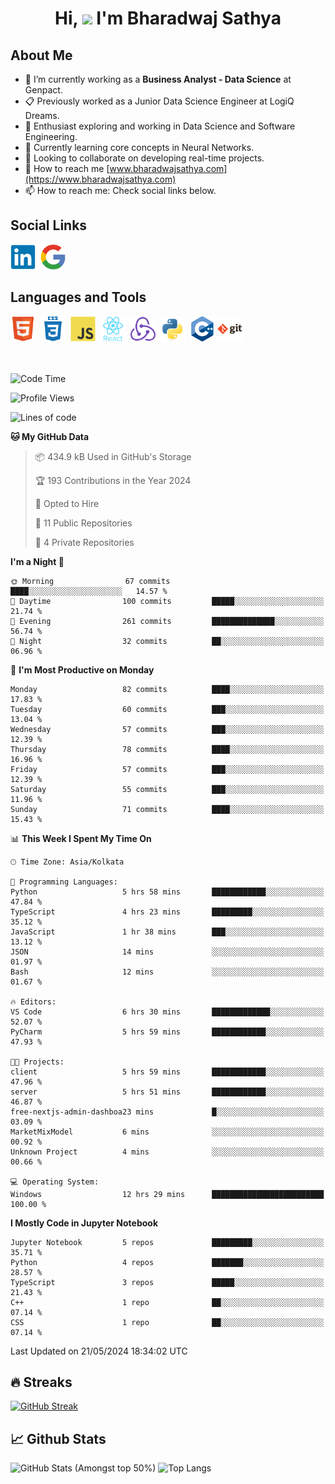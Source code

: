 <h1 align="center"> Hi, <img src="https://media.giphy.com/media/hvRJCLFzcasrR4ia7z/giphy.gif" width="30px"/> I'm Bharadwaj Sathya</h1>

## About Me

- 💼 I’m currently working as a <strong>Business Analyst - Data Science</strong> at Genpact.
- 📋 Previously worked as a Junior Data Science Engineer at LogiQ Dreams.
- 🧭 Enthusiast exploring and working in Data Science and Software Engineering.
- 🌱 Currently learning core concepts in Neural Networks.
- 💞️ Looking to collaborate on developing real-time projects.
- 👀 How to reach me [www.bharadwajsathya.com](https://www.bharadwajsathya.com)
- 📫 How to reach me: Check social links below.

## Social Links

<div>
  <img src="https://github.com/devicons/devicon/blob/master/icons/linkedin/linkedin-original.svg" title="Linked In" alt="Linked In" width="40" height="40" />&nbsp;
  <img src="https://github.com/devicons/devicon/blob/master/icons/google/google-original.svg" title="Gmail" alt="Gmail" width="40" height="40" />&nbsp;
</div>

## Languages and Tools

<div>
  <img src="https://github.com/devicons/devicon/blob/master/icons/html5/html5-original.svg" title="HTML5" alt="HTML" width="40" height="40" />&nbsp;
  <img src="https://github.com/devicons/devicon/blob/master/icons/css3/css3-plain-wordmark.svg" title="CSS3" alt="CSS" width="40" height="40" />&nbsp;
  <img src="https://github.com/devicons/devicon/blob/master/icons/javascript/javascript-original.svg" title="JavaScript" alt="JavaScript" width="40" height="40" />&nbsp;
  <img src="https://github.com/devicons/devicon/blob/master/icons/react/react-original-wordmark.svg" title="React" alt="React" width="40" height="40" />&nbsp;
  <img src="https://github.com/devicons/devicon/blob/master/icons/redux/redux-original.svg" title="Redux" alt="Redux" width="40" height="40" />&nbsp;
  <img src="https://github.com/devicons/devicon/blob/master/icons/python/python-original.svg" title="Python" alt="Python" width="40" height="40" />&nbsp;
  <img src="https://github.com/devicons/devicon/blob/master/icons/cplusplus/cplusplus-original.svg" title="C++" alt="C++" width="40" height="40" />
  <img src="https://github.com/devicons/devicon/blob/master/icons/git/git-original-wordmark.svg" title="Git" alt="Git" width="40" height="40" />
</div>
<br></br>

<!--START_SECTION:waka-->
![Code Time](http://img.shields.io/badge/Code%20Time-143%20hrs%2013%20mins-blue)

![Profile Views](http://img.shields.io/badge/Profile%20Views-0-blue)

![Lines of code](https://img.shields.io/badge/From%20Hello%20World%20I%27ve%20Written-2.4%20million%20lines%20of%20code-blue)

**🐱 My GitHub Data** 

> 📦 434.9 kB Used in GitHub's Storage 
 > 
> 🏆 193 Contributions in the Year 2024
 > 
> 💼 Opted to Hire
 > 
> 📜 11 Public Repositories 
 > 
> 🔑 4 Private Repositories 
 > 
**I'm a Night 🦉** 

```text
🌞 Morning                67 commits          ████░░░░░░░░░░░░░░░░░░░░░   14.57 % 
🌆 Daytime                100 commits         █████░░░░░░░░░░░░░░░░░░░░   21.74 % 
🌃 Evening                261 commits         ██████████████░░░░░░░░░░░   56.74 % 
🌙 Night                  32 commits          ██░░░░░░░░░░░░░░░░░░░░░░░   06.96 % 
```
📅 **I'm Most Productive on Monday** 

```text
Monday                   82 commits          ████░░░░░░░░░░░░░░░░░░░░░   17.83 % 
Tuesday                  60 commits          ███░░░░░░░░░░░░░░░░░░░░░░   13.04 % 
Wednesday                57 commits          ███░░░░░░░░░░░░░░░░░░░░░░   12.39 % 
Thursday                 78 commits          ████░░░░░░░░░░░░░░░░░░░░░   16.96 % 
Friday                   57 commits          ███░░░░░░░░░░░░░░░░░░░░░░   12.39 % 
Saturday                 55 commits          ███░░░░░░░░░░░░░░░░░░░░░░   11.96 % 
Sunday                   71 commits          ████░░░░░░░░░░░░░░░░░░░░░   15.43 % 
```


📊 **This Week I Spent My Time On** 

```text
🕑︎ Time Zone: Asia/Kolkata

💬 Programming Languages: 
Python                   5 hrs 58 mins       ████████████░░░░░░░░░░░░░   47.84 % 
TypeScript               4 hrs 23 mins       █████████░░░░░░░░░░░░░░░░   35.12 % 
JavaScript               1 hr 38 mins        ███░░░░░░░░░░░░░░░░░░░░░░   13.12 % 
JSON                     14 mins             ░░░░░░░░░░░░░░░░░░░░░░░░░   01.97 % 
Bash                     12 mins             ░░░░░░░░░░░░░░░░░░░░░░░░░   01.67 % 

🔥 Editors: 
VS Code                  6 hrs 30 mins       █████████████░░░░░░░░░░░░   52.07 % 
PyCharm                  5 hrs 59 mins       ████████████░░░░░░░░░░░░░   47.93 % 

🐱‍💻 Projects: 
client                   5 hrs 59 mins       ████████████░░░░░░░░░░░░░   47.96 % 
server                   5 hrs 51 mins       ████████████░░░░░░░░░░░░░   46.87 % 
free-nextjs-admin-dashboa23 mins             █░░░░░░░░░░░░░░░░░░░░░░░░   03.09 % 
MarketMixModel           6 mins              ░░░░░░░░░░░░░░░░░░░░░░░░░   00.92 % 
Unknown Project          4 mins              ░░░░░░░░░░░░░░░░░░░░░░░░░   00.66 % 

💻 Operating System: 
Windows                  12 hrs 29 mins      █████████████████████████   100.00 % 
```

**I Mostly Code in Jupyter Notebook** 

```text
Jupyter Notebook         5 repos             █████████░░░░░░░░░░░░░░░░   35.71 % 
Python                   4 repos             ███████░░░░░░░░░░░░░░░░░░   28.57 % 
TypeScript               3 repos             █████░░░░░░░░░░░░░░░░░░░░   21.43 % 
C++                      1 repo              ██░░░░░░░░░░░░░░░░░░░░░░░   07.14 % 
CSS                      1 repo              ██░░░░░░░░░░░░░░░░░░░░░░░   07.14 % 
```




 Last Updated on 21/05/2024 18:34:02 UTC
<!--END_SECTION:waka-->

## 🔥 Streaks

[![GitHub Streak](https://streak-stats.demolab.com?user=Bharadwaj-Sathya)](https://git.io/streak-stats)

## 📈 Github Stats 

![GitHub Stats (Amongst top 50%)](https://github-readme-stats.vercel.app/api?username=Bharadwaj-Sathya&show_icons=true&hide=issues,prs&theme=radical)
![Top Langs](https://github-readme-stats.vercel.app/api/top-langs/?username=Bharadwaj-Sathya&layout=compact&langs_count=4&theme=radical)
